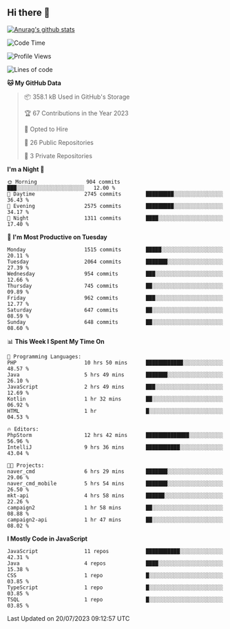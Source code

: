 ## Hi there 👋

[![Anurag's github stats](https://github-readme-stats.vercel.app/api?username=Songwonseok)](https://github.com/anuraghazra/github-readme-stats)



<!--START_SECTION:waka-->
![Code Time](http://img.shields.io/badge/Code%20Time-2%2C334%20hrs%2029%20mins-blue)

![Profile Views](http://img.shields.io/badge/Profile%20Views-1-blue)

![Lines of code](https://img.shields.io/badge/From%20Hello%20World%20I%27ve%20Written-35.0%20million%20lines%20of%20code-blue)

**🐱 My GitHub Data** 

> 📦 358.1 kB Used in GitHub's Storage 
 > 
> 🏆 67 Contributions in the Year 2023
 > 
> 💼 Opted to Hire
 > 
> 📜 26 Public Repositories 
 > 
> 🔑 3 Private Repositories 
 > 
**I'm a Night 🦉** 

```text
🌞 Morning                904 commits         ███░░░░░░░░░░░░░░░░░░░░░░   12.00 % 
🌆 Daytime                2745 commits        █████████░░░░░░░░░░░░░░░░   36.43 % 
🌃 Evening                2575 commits        █████████░░░░░░░░░░░░░░░░   34.17 % 
🌙 Night                  1311 commits        ████░░░░░░░░░░░░░░░░░░░░░   17.40 % 
```
📅 **I'm Most Productive on Tuesday** 

```text
Monday                   1515 commits        █████░░░░░░░░░░░░░░░░░░░░   20.11 % 
Tuesday                  2064 commits        ███████░░░░░░░░░░░░░░░░░░   27.39 % 
Wednesday                954 commits         ███░░░░░░░░░░░░░░░░░░░░░░   12.66 % 
Thursday                 745 commits         ██░░░░░░░░░░░░░░░░░░░░░░░   09.89 % 
Friday                   962 commits         ███░░░░░░░░░░░░░░░░░░░░░░   12.77 % 
Saturday                 647 commits         ██░░░░░░░░░░░░░░░░░░░░░░░   08.59 % 
Sunday                   648 commits         ██░░░░░░░░░░░░░░░░░░░░░░░   08.60 % 
```


📊 **This Week I Spent My Time On** 

```text
💬 Programming Languages: 
PHP                      10 hrs 50 mins      ████████████░░░░░░░░░░░░░   48.57 % 
Java                     5 hrs 49 mins       ███████░░░░░░░░░░░░░░░░░░   26.10 % 
JavaScript               2 hrs 49 mins       ███░░░░░░░░░░░░░░░░░░░░░░   12.69 % 
Kotlin                   1 hr 32 mins        ██░░░░░░░░░░░░░░░░░░░░░░░   06.92 % 
HTML                     1 hr                █░░░░░░░░░░░░░░░░░░░░░░░░   04.53 % 

🔥 Editors: 
PhpStorm                 12 hrs 42 mins      ██████████████░░░░░░░░░░░   56.96 % 
IntelliJ                 9 hrs 36 mins       ███████████░░░░░░░░░░░░░░   43.04 % 

🐱‍💻 Projects: 
naver_cmd                6 hrs 29 mins       ███████░░░░░░░░░░░░░░░░░░   29.06 % 
naver_cmd_mobile         5 hrs 54 mins       ███████░░░░░░░░░░░░░░░░░░   26.50 % 
mkt-api                  4 hrs 58 mins       ██████░░░░░░░░░░░░░░░░░░░   22.26 % 
campaign2                1 hr 58 mins        ██░░░░░░░░░░░░░░░░░░░░░░░   08.88 % 
campaign2-api            1 hr 47 mins        ██░░░░░░░░░░░░░░░░░░░░░░░   08.02 % 
```

**I Mostly Code in JavaScript** 

```text
JavaScript               11 repos            ███████████░░░░░░░░░░░░░░   42.31 % 
Java                     4 repos             ████░░░░░░░░░░░░░░░░░░░░░   15.38 % 
CSS                      1 repo              █░░░░░░░░░░░░░░░░░░░░░░░░   03.85 % 
TypeScript               1 repo              █░░░░░░░░░░░░░░░░░░░░░░░░   03.85 % 
TSQL                     1 repo              █░░░░░░░░░░░░░░░░░░░░░░░░   03.85 % 
```




 Last Updated on 20/07/2023 09:12:57 UTC
<!--END_SECTION:waka-->
